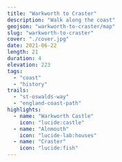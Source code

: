 ```yaml
---
title: "Warkworth to Craster"
description: "Walk along the coast"
geojson: "warkworth-to-craster/map"
slug: "warkworth-to-craster"
cover: "./cover.jpg"
date: 2021-06-22
length: 21
duration: 4
elevation: 223
tags:
  - "coast"
  - "history"
trails:
  - "st-oswalds-way"
  - "england-coast-path"
highlights:
  - name: "Warkworth Castle"
    icon: "lucide:castle"
  - name: "Alnmouth"
    icon: "lucide-lab:houses"
  - name: "Craster"
    icon: "lucide:fish"
---
```

